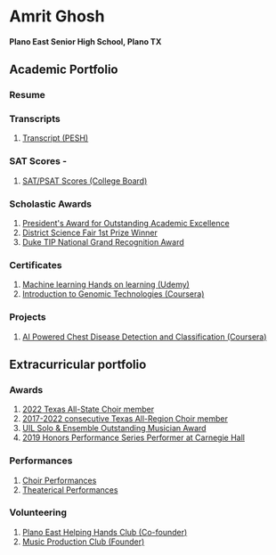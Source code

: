 # Amrit Ghosh 
#### Plano East Senior High School, Plano TX 

## Academic Portfolio
### Resume
### Transcripts
1. [Transcript (PESH)](https://github.com/amritg9/Portfolio/blob/main/AmritGhoshTranscript.pdf)
### SAT Scores - 
1. [SAT/PSAT Scores (College Board)](https://github.com/amritg9/Portfolio/blob/main/SATScores.pdf)
### Scholastic Awards
1. [President's Award for Outstanding Academic Excellence]()
2. [District Science Fair 1st Prize Winner]()
3. [Duke TIP National Grand Recognition Award]()
### Certificates
1. [Machine learning Hands on learning (Udemy)](https://github.com/amritg9/Portfolio/blob/main/udemyMachineLearning.pdf)
2. [Introduction to Genomic Technologies (Coursera)](https://github.com/amritg9/Portfolio/blob/main/CourseraGenomicTechnologies.pdf)
### Projects
1. [AI Powered Chest Disease Detection and Classification (Coursera)](https://github.com/amritg9/Portfolio/blob/main/CourseraAIPoweredChestDisease.pdf)
## Extracurricular portfolio
### Awards
1. [2022 Texas All-State Choir member]()
2. [2017-2022 consecutive Texas All-Region Choir member]()
3. [UIL Solo & Ensemble Outstanding Musician Award]()
4. [2019 Honors Performance Series Performer at Carnegie Hall]()
### Performances
1. [Choir Performances]()
2. [Theaterical Performances]()
### Volunteering
1. [Plano East Helping Hands Club (Co-founder)]()
2. [Music Production Club (Founder)]()
